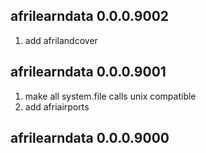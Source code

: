 


## afrilearndata 0.0.0.9002

1. add afrilandcover


## afrilearndata 0.0.0.9001

1. make all system.file calls unix compatible
1. add afriairports

## afrilearndata 0.0.0.9000


